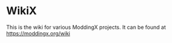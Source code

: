 # WikiX

This is the wiki for various ModdingX projects. It can be found at https://moddingx.org/wiki
